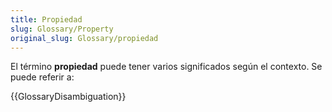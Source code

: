 ```yaml
---
title: Propiedad
slug: Glossary/Property
original_slug: Glossary/propiedad
---
```


El término **propiedad** puede tener varios significados según el contexto. Se puede referir a:

{{GlossaryDisambiguation}}
